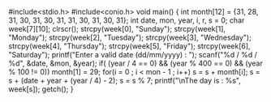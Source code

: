 #include<stdio.h>
#include<conio.h>
void main()
{
    int month[12] = {31, 28, 31, 30, 31, 30, 31, 31, 30, 31, 30, 31};
    int date, mon, year, i, r, s = 0;
    char week[7][10];
    clrscr();
    strcpy(week[0], "Sunday");
    strcpy(week[1], "Monday");
    strcpy(week[2], "Tuesday");
    strcpy(week[3], "Wednesday");
    strcpy(week[4], "Thursday");
    strcpy(week[5], "Friday");
    strcpy(week[6], "Saturday");
    printf("Enter a valid date (dd/mm/yyyy) : ");
    scanf("%d / %d / %d", &date, &mon, &year);
    if( (year / 4 == 0) && (year % 400 == 0) && (year % 100 != 0))
    month[1] = 29;
    for(i = 0 ; i < mon - 1 ; i++)
    s = s + month[i];
    s = s + (date + year + (year / 4) - 2);
    s = s % 7;
    printf("\nThe day is : %s", week[s]);
    getch();
}
